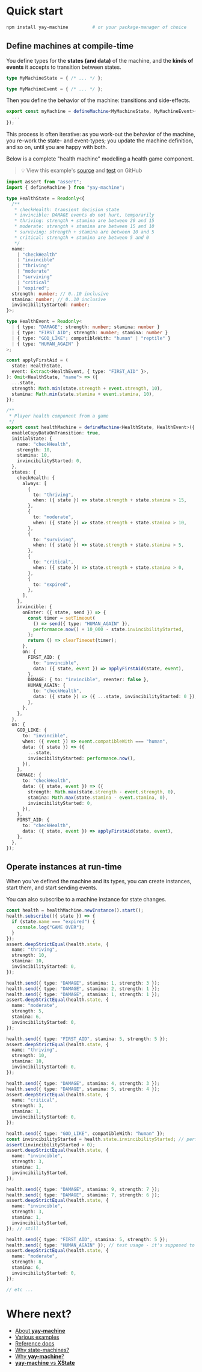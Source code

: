 # Quick start

```sh
npm install yay-machine         # or your package-manager of choice
```

## Define machines at compile-time

You define types for the **states (and data)** of the machine, and the **kinds of events** it accepts to transition between states.

```typescript
type MyMachineState = { /* ... */ };

type MyMachineEvent = { /* ... */ };
```

Then you define the behavior of the machine: transitions and side-effects.

```typescript
export const myMachine = defineMachine<MyMachineState, MyMachineEvent>({
  ...
});
```

This process is often iterative: as you work-out the behavior of the machine, you re-work the state- and event-types; you update the machine definition, and so on, until you are happy with both.

Below is a complete "health machine" modelling a health game component.

> 💡 View this example's <a href="https://github.com/maurice/yay-machine/blob/main/packages/example-machines/src/healthMachine.ts" target="_blank">source</a> and <a href="https://github.com/maurice/yay-machine/blob/main/packages/example-machines/src/__tests__/healthMachine.test.ts" target="_blank">test</a> on GitHub

```typescript
import assert from "assert";
import { defineMachine } from "yay-machine";

type HealthState = Readonly<{
  /**
   * checkHealth: transient decision state
   * invincible: DAMAGE events do not hurt, temporarily
   * thriving: strength + stamina are between 20 and 15
   * moderate: strength + stamina are between 15 and 10
   * surviving: strength + stamina are between 10 and 5
   * critical: strength + stamina are between 5 and 0
   */
  name:
    | "checkHealth"
    | "invincible"
    | "thriving"
    | "moderate"
    | "surviving"
    | "critical"
    | "expired";
  strength: number; // 0..10 inclusive
  stamina: number; // 0..10 inclusive
  invincibilityStarted: number;
}>;

type HealthEvent = Readonly<
  | { type: "DAMAGE"; strength: number; stamina: number }
  | { type: "FIRST_AID"; strength: number; stamina: number }
  | { type: "GOD_LIKE"; compatibleWith: "human" | "reptile" }
  | { type: "HUMAN_AGAIN" }
>;

const applyFirstAid = (
  state: HealthState,
  event: Extract<HealthEvent, { type: "FIRST_AID" }>,
): Omit<HealthState, "name"> => ({
  ...state,
  strength: Math.min(state.strength + event.strength, 10),
  stamina: Math.min(state.stamina + event.stamina, 10),
});

/**
 * Player health component from a game
 */
export const healthMachine = defineMachine<HealthState, HealthEvent>({
  enableCopyDataOnTransition: true,
  initialState: {
    name: "checkHealth",
    strength: 10,
    stamina: 10,
    invincibilityStarted: 0,
  },
  states: {
    checkHealth: {
      always: [
        {
          to: "thriving",
          when: ({ state }) => state.strength + state.stamina > 15,
        },
        {
          to: "moderate",
          when: ({ state }) => state.strength + state.stamina > 10,
        },
        {
          to: "surviving",
          when: ({ state }) => state.strength + state.stamina > 5,
        },
        {
          to: "critical",
          when: ({ state }) => state.strength + state.stamina > 0,
        },
        {
          to: "expired",
        },
      ],
    },
    invincible: {
      onEnter: ({ state, send }) => {
        const timer = setTimeout(
          () => send({ type: "HUMAN_AGAIN" }),
          performance.now() + 10_000 - state.invincibilityStarted,
        );
        return () => clearTimeout(timer);
      },
      on: {
        FIRST_AID: {
          to: "invincible",
          data: ({ state, event }) => applyFirstAid(state, event),
        },
        DAMAGE: { to: "invincible", reenter: false },
        HUMAN_AGAIN: {
          to: "checkHealth",
          data: ({ state }) => ({ ...state, invincibilityStarted: 0 }),
        },
      },
    },
  },
  on: {
    GOD_LIKE: {
      to: "invincible",
      when: ({ event }) => event.compatibleWith === "human",
      data: ({ state }) => ({
        ...state,
        invincibilityStarted: performance.now(),
      }),
    },
    DAMAGE: {
      to: "checkHealth",
      data: ({ state, event }) => ({
        strength: Math.max(state.strength - event.strength, 0),
        stamina: Math.max(state.stamina - event.stamina, 0),
        invincibilityStarted: 0,
      }),
    },
    FIRST_AID: {
      to: "checkHealth",
      data: ({ state, event }) => applyFirstAid(state, event),
    },
  },
});
```

## Operate instances at run-time

When you've defined the machine and its types, you can create instances, start them, and start sending events.

You can also subscribe to a machine instance for state changes.

```typescript
const health = healthMachine.newInstance().start();
health.subscribe(({ state }) => {
  if (state.name === "expired") {
    console.log("GAME OVER");
  }
});
assert.deepStrictEqual(health.state, {
  name: "thriving",
  strength: 10,
  stamina: 10,
  invincibilityStarted: 0,
});

health.send({ type: "DAMAGE", stamina: 1, strength: 3 });
health.send({ type: "DAMAGE", stamina: 2, strength: 1 });
health.send({ type: "DAMAGE", stamina: 1, strength: 1 });
assert.deepStrictEqual(health.state, {
  name: "moderate",
  strength: 5,
  stamina: 6,
  invincibilityStarted: 0,
});

health.send({ type: "FIRST_AID", stamina: 5, strength: 5 });
assert.deepStrictEqual(health.state, {
  name: "thriving",
  strength: 10,
  stamina: 10,
  invincibilityStarted: 0,
});

health.send({ type: "DAMAGE", stamina: 4, strength: 3 });
health.send({ type: "DAMAGE", stamina: 5, strength: 4 });
assert.deepStrictEqual(health.state, {
  name: "critical",
  strength: 3,
  stamina: 1,
  invincibilityStarted: 0,
});

health.send({ type: "GOD_LIKE", compatibleWith: "human" });
const invincibilityStarted = health.state.invincibilityStarted; // performance.now()
assert(invincibilityStarted > 0);
assert.deepStrictEqual(health.state, {
  name: "invincible",
  strength: 3,
  stamina: 1,
  invincibilityStarted,
});

health.send({ type: "DAMAGE", stamina: 9, strength: 7 });
health.send({ type: "DAMAGE", stamina: 7, strength: 6 });
assert.deepStrictEqual(health.state, {
  name: "invincible",
  strength: 3,
  stamina: 1,
  invincibilityStarted,
}); // still

health.send({ type: "FIRST_AID", stamina: 5, strength: 5 });
health.send({ type: "HUMAN_AGAIN" }); // test usage - it's supposed to be sent from a side-effect via a timer
assert.deepStrictEqual(health.state, {
  name: "moderate",
  strength: 8,
  stamina: 6,
  invincibilityStarted: 0,
});

// etc ...
```

# Where next?

* [About **yay-machine**](https://yay-machine.js.org/)
* [Various examples](https://yay-machine.js.org/examples/toggle.html)
* [Reference docs](https://yay-machine.js.org/reference/state.html)
* [Why state-machines?](https://yay-machine.js.org/articles/why-state-machines.html)
* [Why **yay-machine**?](https://yay-machine.js.org/articles/why-yay-machine.html)
* [**yay-machine** vs **XState**](https://yay-machine.js.org/articles/vs-xstate.html)
